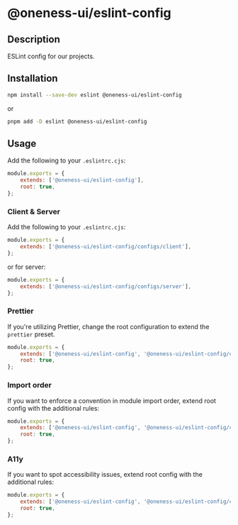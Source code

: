 # @oneness-ui/eslint-config

## Description

ESLint config for our projects.

## Installation

```bash
npm install --save-dev eslint @oneness-ui/eslint-config
```

or

```bash
pnpm add -D eslint @oneness-ui/eslint-config
```

## Usage

Add the following to your `.eslintrc.cjs`:

```cjs
module.exports = {
    extends: ['@oneness-ui/eslint-config'],
    root: true,
};
```

### Client & Server

Add the following to your `.eslintrc.cjs`:

```cjs
module.exports = {
    extends: ['@oneness-ui/eslint-config/configs/client'],
};
```

or for server:

```cjs
module.exports = {
    extends: ['@oneness-ui/eslint-config/configs/server'],
};
```

### Prettier

If you're utilizing Prettier, change the root configuration to extend the `prettier` preset.

```cjs
module.exports = {
    extends: ['@oneness-ui/eslint-config', '@oneness-ui/eslint-config/configs/prettier'],
    root: true,
};
```

### Import order

If you want to enforce a convention in module import order, extend root config with the additional rules:

```cjs
module.exports = {
    extends: ['@oneness-ui/eslint-config', '@oneness-ui/eslint-config/configs/import'],
    root: true,
};
```

### A11y

If you want to spot accessibility issues, extend root config with the additional rules:

```cjs
module.exports = {
    extends: ['@oneness-ui/eslint-config', '@oneness-ui/eslint-config/configs/a11y'],
    root: true,
};
```
